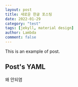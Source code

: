 ```yaml
---
layout: post
title: 새로운 한글 포스팅
date: 2022-01-29
category: "test"
tags: [jekyll, material design]
author: Lambda
comment: false
---
```


This is an example of post.


## Post's YAML 


왜 안되염
